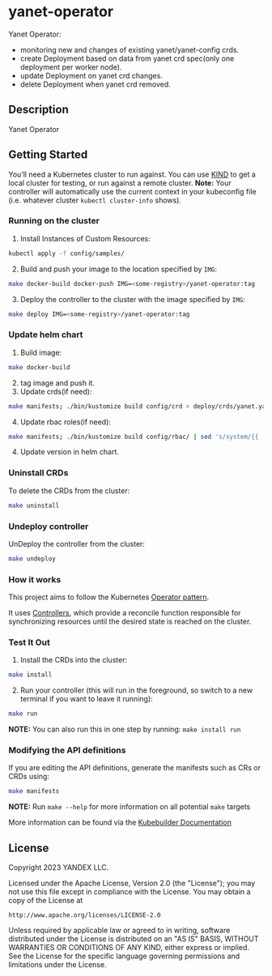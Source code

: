 # yanet-operator
Yanet Operator:
- monitoring new and changes of existing yanet/yanet-config crds.
- create Deployment based on data from yanet crd spec(only one deployment per worker node).
- update Deployment on yanet crd changes.
- delete Deployment when yanet crd removed.

## Description
Yanet Operator

## Getting Started
You’ll need a Kubernetes cluster to run against. You can use [KIND](https://sigs.k8s.io/kind) to get a local cluster for testing, or run against a remote cluster.
**Note:** Your controller will automatically use the current context in your kubeconfig file (i.e. whatever cluster `kubectl cluster-info` shows).

### Running on the cluster
1. Install Instances of Custom Resources:

```sh
kubectl apply -f config/samples/
```

2. Build and push your image to the location specified by `IMG`:

```sh
make docker-build docker-push IMG=<some-registry>/yanet-operator:tag
```

3. Deploy the controller to the cluster with the image specified by `IMG`:

```sh
make deploy IMG=<some-registry>/yanet-operator:tag
```

### Update helm chart
1. Build image:
```sh
make docker-build
```
2. tag image and push it.
3. Update crds(if need):
```sh
make manifests; ./bin/kustomize build config/crd > deploy/crds/yanet.yaml
```
4. Update rbac roles(if need):
```sh
make manifests; ./bin/kustomize build config/rbac/ | sed 's/system/{{ .Values.namespace }}/g' > deploy/templates/rbac.yaml
```
4. Update version in helm chart.

### Uninstall CRDs
To delete the CRDs from the cluster:

```sh
make uninstall
```

### Undeploy controller
UnDeploy the controller from the cluster:

```sh
make undeploy
```

### How it works
This project aims to follow the Kubernetes [Operator pattern](https://kubernetes.io/docs/concepts/extend-kubernetes/operator/).

It uses [Controllers](https://kubernetes.io/docs/concepts/architecture/controller/),
which provide a reconcile function responsible for synchronizing resources until the desired state is reached on the cluster.

### Test It Out
1. Install the CRDs into the cluster:

```sh
make install
```

2. Run your controller (this will run in the foreground, so switch to a new terminal if you want to leave it running):

```sh
make run
```

**NOTE:** You can also run this in one step by running: `make install run`

### Modifying the API definitions
If you are editing the API definitions, generate the manifests such as CRs or CRDs using:

```sh
make manifests
```

**NOTE:** Run `make --help` for more information on all potential `make` targets

More information can be found via the [Kubebuilder Documentation](https://book.kubebuilder.io/introduction.html)

## License

Copyright 2023 YANDEX LLC.

Licensed under the Apache License, Version 2.0 (the "License");
you may not use this file except in compliance with the License.
You may obtain a copy of the License at

    http://www.apache.org/licenses/LICENSE-2.0

Unless required by applicable law or agreed to in writing, software
distributed under the License is distributed on an "AS IS" BASIS,
WITHOUT WARRANTIES OR CONDITIONS OF ANY KIND, either express or implied.
See the License for the specific language governing permissions and
limitations under the License.


